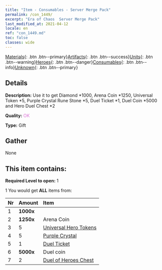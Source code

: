 ```yaml
---
title: "Item - Consumables - Server Merge Pack"
permalink: /con_1449/
excerpt: "Era of Chaos  Server Merge Pack"
last_modified_at: 2021-04-12
locale: en
ref: "con_1449.md"
toc: false
classes: wide
---
```

 [Materials](/Items/){: .btn .btn--primary}[Artifacts](/Items/Artifacts/){: .btn .btn--success}[Units](/Items/Units/){: .btn .btn--warning}[Heroes](/Items/Heroes/){: .btn .btn--danger}[Consumables](/Items/Consumables/){: .btn .btn--info}[Unknown](/Items/Unknown/){: .btn .btn--primary}

## Details
 **Description:** Use it to get Diamond *1000, Arena Coin *1250, Universal Token *5, Purple Crystal Rune Stone *5, Duel Ticket *1, Duel Coin *5000 and Hero Duel Chest *2

 **Quality:** <span style="color: #DA70D6">OK</span>

 **Type:** Gift

## Gather

  None

## This item contains:

 **Required Level to open:** 1

 1 You would get **ALL** items  from:

  | Nr | Amount |     Item    |
  |:---|:-------|:------------|
  | 1 |  **1000x** | <i class="fas fa-gem"/> |  | 
  | 2 |  **1250x** | Arena Coin |  | 
  | 3 | 5 | [Universal Hero Tokens](/Items/her_358/) | 
  | 4 | 5 | [Purple Crystal](/Items/con_720/) | 
  | 5 | 1 | [Duel Ticket](/Items/con_784/) | 
  | 6 |  **5000x** | Duel coin |  | 
  | 7 | 2 | [Duel of Heroes Chest](/Items/con_1008/) | 
